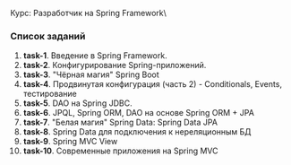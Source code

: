 Курс: Разработчик на Spring Framework\

### Список заданий
1. **task-1**. Введение в Spring Framework.
2. **task-2**. Конфигурирование Spring-приложений.
3. **task-3**. "Чёрная магия" Spring Boot
4. **task-4**. Продвинутая конфигурация (часть 2) - Conditionals, Events, тестирование
5. **task-5**. DAO на Spring JDBC.
6. **task-6**. JPQL, Spring ORM, DAO на основе Spring ORM + JPA
7. **task-7**. "Белая магия" Spring Data: Spring Data JPA
8. **task-8**. Spring Data для подключения к нереляционным БД
9. **task-9**. Spring MVC View
10. **task-10**. Современные приложения на Spring MVC
